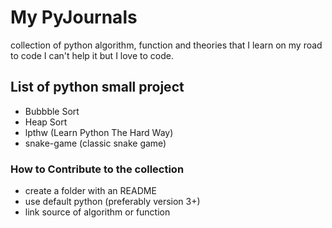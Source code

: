 # My PyJournals

collection of python algorithm, function and theories that I learn on my road to code
I can't help it but I love to code. 

## List of python small project

* Bubbble Sort
* Heap Sort
* lpthw (Learn Python The Hard Way)
* snake-game (classic snake game)

### How to Contribute to the collection

* create a folder with an README
* use default python (preferably version 3+)
* link source of algorithm or function       

